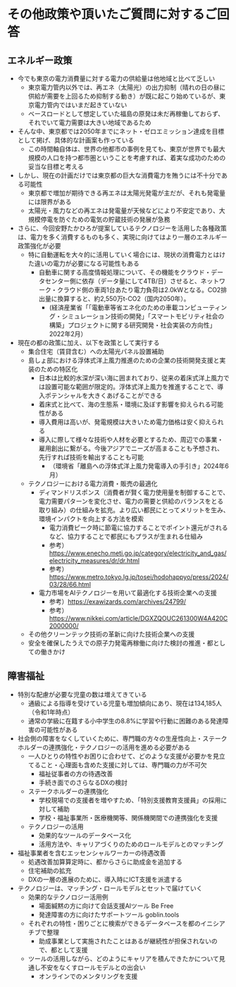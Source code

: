 # その他政策や頂いたご質問に対するご回答

## エネルギー政策

- 今でも東京の電力消費量に対する電力の供給量は他地域と比べて乏しい
    - 東京電力管内以外では、再エネ（太陽光）の出力抑制（晴れの日の昼に供給が需要を上回るため抑制する動き）が既に起こり始めているが、東京電力管内ではいまだ起きていない
    - ベースロードとして想定していた福島の原発は未だ再稼働しておらず、それでいて電力需要は大きい地域であるため
- そんな中、東京都では2050年までにネット・ゼロエミッション達成を目標として掲げ、具体的な計画案も作っている
    - この時間軸自体は、世界の他都市の事例を見ても、東京が世界でも最大規模の人口を持つ都市圏ということを考慮すれば、着実な成功のための妥当な目標と考える
- しかし、現在の計画だけでは東京都の巨大な消費電力を賄うには不十分である可能性
    - 東京都で増加が期待できる再エネは太陽光発電が主だが、それも発電量には限界がある
    - 太陽光・風力などの再エネは発電量が天候などにより不安定であり、大規模停電を防ぐための電気の貯蔵技術の発展が急務
- さらに、今回安野たかひろが提案しているテクノロジーを活用した各種政策は、電力を多く消費するものも多く、実現に向けてはより一層のエネルギー政策強化が必要
    - 特に自動運転を大々的に活用していく場合には、現状の消費電力とはけた違いの電力が必要になる可能性もある
        -  自動車に関する高度情報処理について、その機能をクラウド・データセンター側に依存（データ量にして4TB/日）させると、ネットワーク・クラウド側の車両1台あたり電力負荷は2.0kWとなる。CO2排出量に換算すると、約2,550万t-CO2（国内2050年）。
            - (経済産業省「「電動車等省エネ化のための車載コンピューティング・シミュレーション技術の開発」「スマートモビリティ社会の構築」プロジェクトに関する研究開発・社会実装の方向性」2022年2月）
- 現在の都の政策に加え、以下を政策として実行する
    - 集合住宅（賃貸含む）への太陽光パネル設置補助
    - 島しょ部における浮体式洋上風力推進のための企業の技術開発支援と実装のための特区化
        - 日本は比較的水深が深い海に囲まれており、従来の着床式洋上風力では設置可能な範囲が限定的。浮体式洋上風力を推進することで、導入ポテンシャルを大きくあげることができる
        - 着床式と比べて、海の生態系・環境に及ぼす影響を抑えられる可能性がある
        - 導入費用は高いが、発電規模は大きいため電力価格は安く抑えられる
        - 導入に際して様々な技術や人材を必要とするため、周辺での事業・雇用創出に繋がる。今後アジアでニーズが高まることも予想され、先行すれば技術を輸出することも可能
            - （環境省「離島への浮体式洋上風力発電導入の手引き」2024年6月）
    - テクノロジーにおける電力消費・販売の最適化
        - ディマンドリスポンス（消費者が賢く電力使用量を制御することで、電力需要パターンを変化させ、電力の需要と供給のバランスをとる取り組み）の仕組みを拡充。より広い都民にとってメリットを生み、環境インパクトを向上する方法を模索
            - 電力消費ピーク時に節電に協力することでポイント還元がされるなど、協力することで都民にもプラスが生まれる仕組み
            - 参考）<https://www.enecho.meti.go.jp/category/electricity_and_gas/electricity_measures/dr/dr.html>
            - 参考）<https://www.metro.tokyo.lg.jp/tosei/hodohappyo/press/2024/03/28/66.html>
        - 電力市場をAIテクノロジーを用いて最適化する技術企業への支援
            - 参考）<https://exawizards.com/archives/24799/>
            - 参考）<https://www.nikkei.com/article/DGXZQOUC261300W4A420C2000000/>
    - その他クリーンテック技術の革新に向けた技術企業への支援
    - 安全を確保したうえでの原子力発電再稼働に向けた検討の推進・都としての働きかけ

## 障害福祉
- 特別な配慮が必要な児童の数は増えてきている
    - 通級による指導を受けている児童も増加傾向にあり、現在は134,185人（令和1年時点）
    - 通常の学級に在籍する小中学生の8.8%に学習や行動に困難のある発達障害の可能性がある
- 社会側の障害をなくしていくために、専門職の方々の生産性向上・ステークホルダーの連携強化・テクノロジーの活用を進める必要がある
    - 一人ひとりの特性やお困りに合わせて、どのような支援が必要かを見立てること・心理面も含めた支援に対しては、専門職の力が不可欠
        - 福祉従事者の方の待遇改善
        - 手続き面でのさらなるDXの検討
    - ステークホルダーの連携強化
        - 学校現場での支援者を増やすため、「特別支援教育支援員」の採用に対して補助
        - 学校・福祉事業所・医療機関等、関係機関間での連携強化を支援
    - テクノロジーの活用
        - 効果的なツールのデータベース化
        - 活用方法や、キャリアづくりのためのロールモデルとのマッチング
- 福祉事業者を含むエッセンシャルワーカーの待遇改善
    - 処遇改善加算算定時に、都からさらに助成金を追加する
    - 住宅補助の拡充
    - DXの一層の進展のために、導入時にICT支援を派遣する    
- テクノロジーは、マッチング・ロールモデルとセットで届けていく
    - 効果的なテクノロジー活用例
        - 場面緘黙の方に向けて会話支援AIツール Be Free
        - 発達障害の方に向けたサポートツール goblin.tools
    - それぞれの特性・困りごとに検索ができるデータベースを都のイニシアチブで整理
        - 助成事業として実施されたことはあるが継続性が担保されないので、都として支援
    - ツールの活用しながら、どのようにキャリアを積んできたかについて見通し不安をなくすロールモデルとの出会い
        - オンラインでのメンタリングを支援
